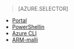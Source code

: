 > [AZURE.SELECTOR]
- [Portal](../articles/virtual-network/virtual-networks-create-nsg-arm-pportal.md)
- [PowerShellin](../articles/virtual-network/virtual-networks-create-nsg-arm-ps.md)
- [Azure CLI](../articles/virtual-network/virtual-networks-create-nsg-arm-cli.md)
- [ARM-malli](../articles/virtual-network/virtual-networks-create-nsg-arm-template.md)